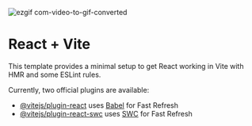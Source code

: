 
![ezgif com-video-to-gif-converted](https://github.com/MirhatHamit/Redux-Radar-Project/assets/138917060/8864b6e5-ce22-41f2-8b50-eba8bcc9baed)


# React + Vite

This template provides a minimal setup to get React working in Vite with HMR and some ESLint rules.

Currently, two official plugins are available:

- [@vitejs/plugin-react](https://github.com/vitejs/vite-plugin-react/blob/main/packages/plugin-react/README.md) uses [Babel](https://babeljs.io/) for Fast Refresh
- [@vitejs/plugin-react-swc](https://github.com/vitejs/vite-plugin-react-swc) uses [SWC](https://swc.rs/) for Fast Refresh
